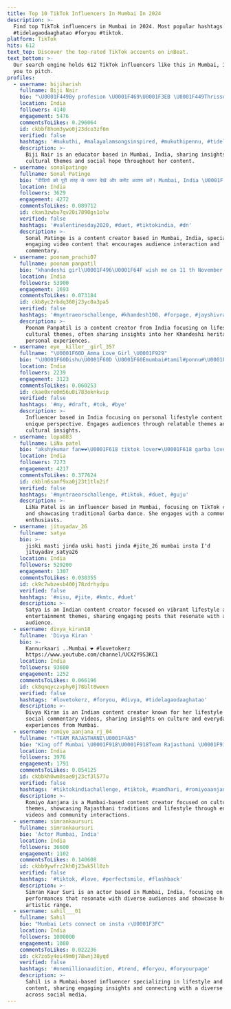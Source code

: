 ```yaml
---
title: Top 10 TikTok Influencers In Mumbai In 2024
description: >-
  Find top TikTok influencers in Mumbai in 2024. Most popular hashtags: #duet
  #tidelagaodaaghatao #foryou #tiktok.
platform: TikTok
hits: 612
text_top: Discover the top-rated TikTok accounts on inBeat.
text_bottom: >-
  Our search engine holds 612 TikTok influencers like this in Mumbai, India for
  you to pitch.
profiles:
  - username: bijiharish
    fullname: Biji Nair
    bio: "\U0001F449By profesion \U0001F469‍\U0001F3EB \U0001F449Thrissurkari but staying in Mumbai \U0001F449 Hope 4 better days"
    location: India
    followers: 4140
    engagement: 5476
    commentsToLikes: 0.296064
    id: ckbbf8hom3ywo0j23dco3zf6m
    verified: false
    hashtags: '#mukuthi, #malayalamsongsinspired, #mukuthipennu, #tidelagaodaaghatao'
    description: >-
      Biji Nair is an educator based in Mumbai, India, sharing insights on
      cultural themes and social hope throughout her content.
  - username: sonalpatinge
    fullname: Sonal Patinge
    bio: "वीडियो को पूरी तरह से जरूर देखें और कमेंट अवश्य करें। Mumbai, India \U0001F1EE\U0001F1F3"
    location: India
    followers: 3629
    engagement: 4272
    commentsToLikes: 0.089712
    id: ckan3zwbu7qv20i7890gs1olw
    verified: false
    hashtags: '#valentinesday2020, #duet, #tiktokindia, #dn'
    description: >-
      Sonal Patinge is a content creator based in Mumbai, India, specializing in
      engaging video content that encourages audience interaction and
      commentary.
  - username: poonam_prachi07
    fullname: poonam panpatil
    bio: "khandeshi girl\U0001F496\U0001F64F wish me on 11 th November \U0001F382\U0001F370 Mumbai\U0001F495"
    location: India
    followers: 53900
    engagement: 1693
    commentsToLikes: 0.073184
    id: ckb8yc2rbdq360j23yc0a3pa5
    verified: false
    hashtags: '#myntraeorschallenge, #khandesh108, #forpage, #jayshivray'
    description: >-
      Poonam Panpatil is a content creator from India focusing on lifestyle and
      cultural themes, often sharing insights into her Khandeshi heritage and
      personal experiences.
  - username: eye__killer__girl_357
    fullname: "\U0001F60D_Amma_Love_Girl_\U0001F929"
    bio: "\U0001F60Dishu\U0001F60D \U0001F60Emumbai#tamil#ponnu#\U0001F60E \U0001F618my#world#is#my#Riyaz#\U0001F618 \U0001F61CSilent#girl#\U0001F61C"
    location: India
    followers: 2239
    engagement: 3123
    commentsToLikes: 0.060253
    id: ckae0xre0m56u0i783oknkvip
    verified: false
    hashtags: '#my, #draft, #tok, #bye'
    description: >-
      Influencer based in India focusing on personal lifestyle content with a
      unique perspective. Engages audiences through relatable themes and
      cultural insights.
  - username: lopa883
    fullname: LiNa patel
    bio: "akshykumar fan❤❤\U0001F618 tiktok lover❤\U0001F618 garba lover\U0001F918\U0001F483\U0001F483 Mumbai ki chori\U0001F970\U0001F483"
    location: India
    followers: 7273
    engagement: 4217
    commentsToLikes: 0.377624
    id: ckbln6sanf9xa0j23t1tln2if
    verified: false
    hashtags: '#myntraeorschallenge, #tiktok, #duet, #guju'
    description: >-
      LiNa Patel is an influencer based in Mumbai, focusing on TikTok content
      and showcasing traditional Garba dance. She engages with a community of
      enthusiasts.
  - username: jituyadav_26
    fullname: satya
    bio: >-
      jiski masti jinda uski hasti jinda #jite_26 mumbai insta I'd
      jituyadav_satya26
    location: India
    followers: 529200
    engagement: 1307
    commentsToLikes: 0.030355
    id: ck9c7wbzesb400j78zdrhydpu
    verified: false
    hashtags: '#nisu, #jite, #kmtc, #duet'
    description: >-
      Satya is an Indian content creator focused on vibrant lifestyle and
      entertainment themes, sharing engaging posts that resonate with a youthful
      audience.
  - username: divya_kiran18
    fullname: 'Divya Kiran '
    bio: >-
      Kannurkaari ..Mumbai ❤️ #lovetokerz
      https://www.youtube.com/channel/UCX2Y9S3KC1
    location: India
    followers: 93600
    engagement: 1252
    commentsToLikes: 0.066196
    id: ck8qnqyczvphy0j78blt0ween
    verified: false
    hashtags: '#lovetokerz, #foryou, #divya, #tidelagaodaaghatao'
    description: >-
      Divya Kiran is an Indian content creator known for her lifestyle and
      social commentary videos, sharing insights on culture and everyday
      experiences from Mumbai.
  - username: romiyo_aanjana_rj_04
    fullname: "⚡TEAM_RAJASTHANI\U0001F4A5"
    bio: "King off Mumbai \U0001F918\U0001F918Team Rajasthani \U0001F918\U0001F918\U0001F918 living in Mumbai Central \U0001F64F\U0001F64F"
    location: India
    followers: 3976
    engagement: 1791
    commentsToLikes: 0.054125
    id: ckbbkh0wm8sae0j23cf3l577u
    verified: false
    hashtags: '#tiktokindiachallenge, #tiktok, #samdhari, #romiyoaanjana04'
    description: >-
      Romiyo Aanjana is a Mumbai-based content creator focused on cultural
      themes, showcasing Rajasthani traditions and lifestyle through engaging
      videos and community interactions.
  - username: simrankaursuri
    fullname: simrankaursuri
    bio: 'Actor Mumbai, India'
    location: India
    followers: 36600
    engagement: 1102
    commentsToLikes: 0.140608
    id: ckbb9ywfrz2kh0j23wk5ll0zh
    verified: false
    hashtags: '#tiktok, #love, #perfectsmile, #flashback'
    description: >-
      Simran Kaur Suri is an actor based in Mumbai, India, focusing on
      performances that resonate with diverse audiences and showcase her
      artistic range.
  - username: sahil___01
    fullname: Sahil
    bio: "Mumbai Lets connect on insta ✌\U0001F3FC"
    location: India
    followers: 1000000
    engagement: 1080
    commentsToLikes: 0.022236
    id: ck7zo5y4oi49m0j78wnj38yqd
    verified: false
    hashtags: '#onemillionaudition, #trend, #foryou, #foryourpage'
    description: >-
      Sahil is a Mumbai-based influencer specializing in lifestyle and trending
      content, sharing engaging insights and connecting with a diverse audience
      across social media.
---
```


